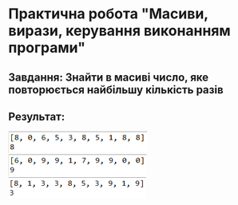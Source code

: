 # Практична робота "Масиви, вирази, керування виконанням програми"

## Завдання: Знайти в масиві число, яке повторюється найбільшу кількість разів

Результат:
----

![Gitter](https://github.com/ppc-ntu-khpi/34-arrays-coldbeatz/blob/master/Screenshot_17.png)
![Gitter](https://github.com/ppc-ntu-khpi/34-arrays-coldbeatz/blob/master/Screenshot_18.png)
![Gitter](https://github.com/ppc-ntu-khpi/34-arrays-coldbeatz/blob/master/Screenshot_20.png)
